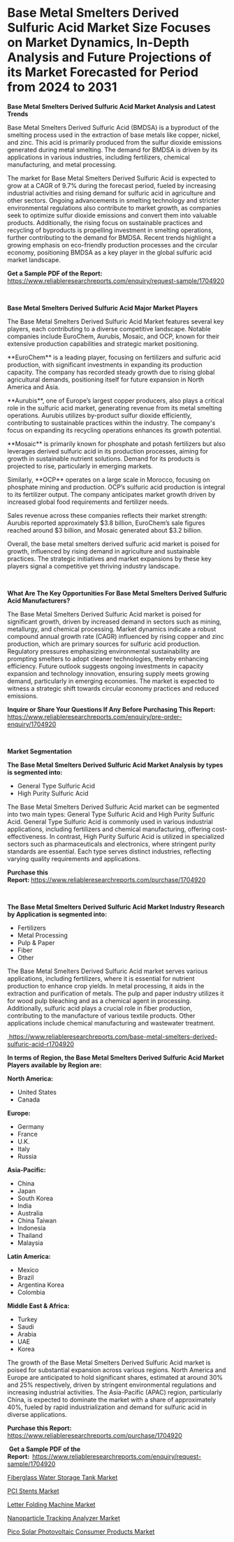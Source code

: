 <p><h1>Base Metal Smelters Derived Sulfuric Acid Market Size Focuses on Market Dynamics, In-Depth Analysis and Future Projections of its Market Forecasted for Period from 2024 to 2031</h1></p><p><strong>Base Metal Smelters Derived Sulfuric Acid Market Analysis and Latest Trends</strong></p>
<p><p>Base Metal Smelters Derived Sulfuric Acid (BMDSA) is a byproduct of the smelting process used in the extraction of base metals like copper, nickel, and zinc. This acid is primarily produced from the sulfur dioxide emissions generated during metal smelting. The demand for BMDSA is driven by its applications in various industries, including fertilizers, chemical manufacturing, and metal processing.</p><p>The market for Base Metal Smelters Derived Sulfuric Acid is expected to grow at a CAGR of 9.7% during the forecast period, fueled by increasing industrial activities and rising demand for sulfuric acid in agriculture and other sectors. Ongoing advancements in smelting technology and stricter environmental regulations also contribute to market growth, as companies seek to optimize sulfur dioxide emissions and convert them into valuable products. Additionally, the rising focus on sustainable practices and recycling of byproducts is propelling investment in smelting operations, further contributing to the demand for BMDSA. Recent trends highlight a growing emphasis on eco-friendly production processes and the circular economy, positioning BMDSA as a key player in the global sulfuric acid market landscape.</p></p>
<p><strong>Get a Sample PDF of the Report:&nbsp;</strong> <a href="https://www.reliableresearchreports.com/enquiry/request-sample/1704920?utm_campaign=8&utm_medium=2&utm_source=Github&utm_content=ia&utm_term=21102024&utm_id=base-metal-smelters-derived-sulfuric-acid">https://www.reliableresearchreports.com/enquiry/request-sample/1704920</a></p>
<p>&nbsp;</p>
<p><strong>Base Metal Smelters Derived Sulfuric Acid Major Market Players</strong></p>
<p><p>The Base Metal Smelters Derived Sulfuric Acid Market features several key players, each contributing to a diverse competitive landscape. Notable companies include EuroChem, Aurubis, Mosaic, and OCP, known for their extensive production capabilities and strategic market positioning.</p><p>**EuroChem** is a leading player, focusing on fertilizers and sulfuric acid production, with significant investments in expanding its production capacity. The company has recorded steady growth due to rising global agricultural demands, positioning itself for future expansion in North America and Asia.</p><p>**Aurubis**, one of Europe’s largest copper producers, also plays a critical role in the sulfuric acid market, generating revenue from its metal smelting operations. Aurubis utilizes by-product sulfur dioxide efficiently, contributing to sustainable practices within the industry. The company's focus on expanding its recycling operations enhances its growth potential.</p><p>**Mosaic** is primarily known for phosphate and potash fertilizers but also leverages derived sulfuric acid in its production processes, aiming for growth in sustainable nutrient solutions. Demand for its products is projected to rise, particularly in emerging markets.</p><p>Similarly, **OCP** operates on a large scale in Morocco, focusing on phosphate mining and production. OCP’s sulfuric acid production is integral to its fertilizer output. The company anticipates market growth driven by increased global food requirements and fertilizer needs.</p><p>Sales revenue across these companies reflects their market strength: Aurubis reported approximately $3.8 billion, EuroChem’s sale figures reached around $3 billion, and Mosaic generated about $3.2 billion. </p><p>Overall, the base metal smelters derived sulfuric acid market is poised for growth, influenced by rising demand in agriculture and sustainable practices. The strategic initiatives and market expansions by these key players signal a competitive yet thriving industry landscape.</p></p>
<p>&nbsp;</p>
<p><strong>What Are The Key Opportunities For Base Metal Smelters Derived Sulfuric Acid Manufacturers?</strong></p>
<p><p>The Base Metal Smelters Derived Sulfuric Acid market is poised for significant growth, driven by increased demand in sectors such as mining, metallurgy, and chemical processing. Market dynamics indicate a robust compound annual growth rate (CAGR) influenced by rising copper and zinc production, which are primary sources for sulfuric acid production. Regulatory pressures emphasizing environmental sustainability are prompting smelters to adopt cleaner technologies, thereby enhancing efficiency. Future outlook suggests ongoing investments in capacity expansion and technology innovation, ensuring supply meets growing demand, particularly in emerging economies. The market is expected to witness a strategic shift towards circular economy practices and reduced emissions.</p></p>
<p><strong>Inquire or Share Your Questions If Any Before Purchasing This Report:</strong> <a href="https://www.reliableresearchreports.com/enquiry/pre-order-enquiry/1704920?utm_campaign=8&utm_medium=2&utm_source=Github&utm_content=ia&utm_term=21102024&utm_id=base-metal-smelters-derived-sulfuric-acid">https://www.reliableresearchreports.com/enquiry/pre-order-enquiry/1704920</a></p>
<p>&nbsp;</p>
<p><strong>Market Segmentation</strong></p>
<p><strong>The Base Metal Smelters Derived Sulfuric Acid Market Analysis by types is segmented into:</strong></p>
<p><ul><li>General Type Sulfuric Acid</li><li>High Purity Sulfuric Acid</li></ul></p>
<p><p>The Base Metal Smelters Derived Sulfuric Acid market can be segmented into two main types: General Type Sulfuric Acid and High Purity Sulfuric Acid. General Type Sulfuric Acid is commonly used in various industrial applications, including fertilizers and chemical manufacturing, offering cost-effectiveness. In contrast, High Purity Sulfuric Acid is utilized in specialized sectors such as pharmaceuticals and electronics, where stringent purity standards are essential. Each type serves distinct industries, reflecting varying quality requirements and applications.</p></p>
<p><strong>Purchase this Report:&nbsp;</strong><a href="https://www.reliableresearchreports.com/purchase/1704920?utm_campaign=8&utm_medium=2&utm_source=Github&utm_content=ia&utm_term=21102024&utm_id=base-metal-smelters-derived-sulfuric-acid">https://www.reliableresearchreports.com/purchase/1704920</a></p>
<p>&nbsp;</p>
<p><strong>The Base Metal Smelters Derived Sulfuric Acid Market Industry Research by Application is segmented into:</strong></p>
<p><ul><li>Fertilizers</li><li>Metal Processing</li><li>Pulp & Paper</li><li>Fiber</li><li>Other</li></ul></p>
<p><p>The Base Metal Smelters Derived Sulfuric Acid market serves various applications, including fertilizers, where it is essential for nutrient production to enhance crop yields. In metal processing, it aids in the extraction and purification of metals. The pulp and paper industry utilizes it for wood pulp bleaching and as a chemical agent in processing. Additionally, sulfuric acid plays a crucial role in fiber production, contributing to the manufacture of various textile products. Other applications include chemical manufacturing and wastewater treatment.</p></p>
<p><a href="https://www.reliableresearchreports.com/base-metal-smelters-derived-sulfuric-acid-r1704920?utm_campaign=8&utm_medium=2&utm_source=Github&utm_content=ia&utm_term=21102024&utm_id=base-metal-smelters-derived-sulfuric-acid">&nbsp;https://www.reliableresearchreports.com/base-metal-smelters-derived-sulfuric-acid-r1704920</a></p>
<p><strong>In terms of Region, the Base Metal Smelters Derived Sulfuric Acid Market Players available by Region are:</strong></p>
<p>
    <p> <strong> North America: </strong>
        <ul>
            <li>United States</li>
            <li>Canada</li>
        </ul>
        </p> 
    <p> <strong> Europe: </strong>
        <ul>
            <li>Germany</li>
            <li>France</li>
            <li>U.K.</li>
            <li>Italy</li>
            <li>Russia</li>
        </ul>
        </p> 
    <p> <strong> Asia-Pacific: </strong>
        <ul>
            <li>China</li>
            <li>Japan</li>
            <li>South Korea</li>
            <li>India</li>
            <li>Australia</li>
            <li>China Taiwan</li>
            <li>Indonesia</li>
            <li>Thailand</li>
            <li>Malaysia</li>
        </ul>
        </p> 
    <p> <strong> Latin America: </strong>
        <ul>
            <li>Mexico</li>
            <li>Brazil</li>
            <li>Argentina Korea</li>
            <li>Colombia</li>
        </ul>
        </p> 
    <p> <strong> Middle East & Africa: </strong>
        <ul>
            <li>Turkey</li>
            <li>Saudi</li>
            <li>Arabia</li>
            <li>UAE</li>
            <li>Korea</li>
        </ul>
    </p>
    </p>
<p><p>The growth of the Base Metal Smelters Derived Sulfuric Acid market is poised for substantial expansion across various regions. North America and Europe are anticipated to hold significant shares, estimated at around 30% and 25% respectively, driven by stringent environmental regulations and increasing industrial activities. The Asia-Pacific (APAC) region, particularly China, is expected to dominate the market with a share of approximately 40%, fueled by rapid industrialization and demand for sulfuric acid in diverse applications.</p></p>
<p><strong>Purchase this Report: </strong><a href="https://www.reliableresearchreports.com/purchase/1704920?utm_campaign=8&utm_medium=2&utm_source=Github&utm_content=ia&utm_term=21102024&utm_id=base-metal-smelters-derived-sulfuric-acid">https://www.reliableresearchreports.com/purchase/1704920</a></p>
<p>&nbsp;<strong>Get a Sample PDF of the Report:&nbsp;&nbsp;</strong><a href="https://www.reliableresearchreports.com/enquiry/request-sample/1704920?utm_campaign=8&utm_medium=2&utm_source=Github&utm_content=ia&utm_term=21102024&utm_id=base-metal-smelters-derived-sulfuric-acid">https://www.reliableresearchreports.com/enquiry/request-sample/1704920</a></p>
<p><strong></strong></p>
<p><p><a href="https://www.linkedin.com/pulse/evaluating-fiberglass-water-storage-tank-market-trends-growth-ftjfe?utm_campaign=8&utm_medium=2&utm_source=Github&utm_content=ia&utm_term=21102024&utm_id=base-metal-smelters-derived-sulfuric-acid">Fiberglass Water Storage Tank Market</a></p><p><a href="https://www.linkedin.com/pulse/pci-stents-market-maturity-analysis-regional-disparities-growth-bh7ee?utm_campaign=8&utm_medium=2&utm_source=Github&utm_content=ia&utm_term=21102024&utm_id=base-metal-smelters-derived-sulfuric-acid">PCI Stents Market</a></p><p><a href="https://issuu.com/reportprime-2/docs/letter-folding-machine-market-size-_2e802a057032ac?utm_campaign=8&utm_medium=2&utm_source=Github&utm_content=ia&utm_term=21102024&utm_id=base-metal-smelters-derived-sulfuric-acid">Letter Folding Machine Market</a></p><p><a href="https://issuu.com/reportprime-2/docs/nanoparticle-tracking-analyzer-mark_cc44e9a5b2b168?utm_campaign=8&utm_medium=2&utm_source=Github&utm_content=ia&utm_term=21102024&utm_id=base-metal-smelters-derived-sulfuric-acid">Nanoparticle Tracking Analyzer Market</a></p><p><a href="https://github.com/cliffxbwergin/Market-Research-Report-List-1/blob/main/pico-solar-photovoltaic-consumer-products-market.md?utm_campaign=8&utm_medium=2&utm_source=Github&utm_content=ia&utm_term=21102024&utm_id=base-metal-smelters-derived-sulfuric-acid">Pico Solar Photovoltaic Consumer Products Market</a></p></p>